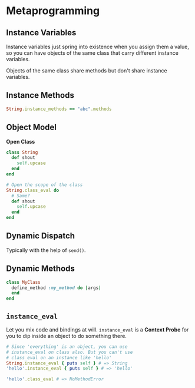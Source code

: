 # Metaprogramming

## Instance Variables

Instance variables just spring into existence when you assign them a value, so you can have objects of the same class that carry different instance variables.

Objects of the same class share methods but don't share instance variables.

## Instance Methods

```ruby
String.instance_methods == "abc".methods
```

## Object Model

**Open Class**

```ruby
class String
  def shout
    self.upcase
  end
end

# Open the scope of the class
String.class_eval do
  # Same?
  def shout
    self.upcase
  end
end
```

## Dynamic Dispatch

Typically with the help of `send()`.

## Dynamic Methods

```ruby
class MyClass
  define_method :my_method do |args|
  end
end
```

## `instance_eval`

Let you mix code and bindings at will. `instance_eval` is a **Context Probe** for you to dip inside an object to do something there.

```ruby
# Since 'everything' is an object, you can use
# instance_eval on class also. But you can't use
# class_eval on an instance like 'hello'
String.instance_eval { puts self } # => String
'hello'.instance_eval { puts self } # => 'hello'

'hello'.class_eval # => NoMethodError
```